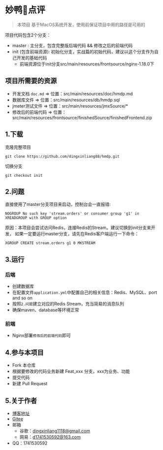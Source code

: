 # 妙鸭🦆点评
> 本项目 基于MacOS系统开发，使用前保证项目中用的路径是可用的

项目代码包含2个分支：
- master : 主分支，包含完整版后端代码 && 修改之后的前端代码
- init (包含前端资源): 初始化分支，实战篇的初始代码，建议以这个分支作为自己开发的基础代码
  - 前端资源位于init分支src/main/resources/frontsource/nginx-1.18.0下

## 项目所需要的资源
- 开发文档 `doc.md` => 位置：src/main/resources/doc/hmdp.md
- 数据库文件 => 位置：src/main/resources/db/hmdp.sql
- jmeter测试文件 => 位置：src/main/resources/jmxSource/*
- 修改后的前端代码 => 位置：src/main/resources/frontsource/finishedSource/finishedFrontend.zip

## 1.下载
克隆完整项目
```git
git clone https://github.com/dingxinliang88/hmdp.git
```
切换分支
```git
git checkout init
```

## 2.问题
直接使用了master分支项目来启动，控制台会一直报错:
```
NOGROUP No such key 'stream.orders' or consumer group 'g1' in XREADGROUP with GROUP option
```
原因：本项目会尝试访问Redis，连接Redis的Stream。建议切换到init分支来开发，
如果一定要运行master分支，请先在Redis客户端运行一下命令：
```shell
XGROUP CREATE stream.orders g1 0 MKSTREAM 
```

## 3.运行
### 后端
- 创建数据库
- 在配置文件`application.yml`中配置自己的相关信息：Redis、MySQL、port and so on
- 按照`2.问题`建立对应的Redis Stream，充当简易的消息队列
- 确保maven、database等环境正常
### 前端
- Nginx部署`修改后的前端代码`即可

## 4.参与本项目
- Fork 本仓库
- 根据要修改的代码业务新建 Feat_xxx 分支，xxx为业务、功能
- 提交代码
- 新建 Pull Request

## 5.关于作者
- [博客地址](codejuzi.icu)
- [Gitee](https://gitee.com/codejuzi)
- 邮箱
  - 谷歌：dingxinliang1118@gmail.com
  - 网易：d1741530592@163.com
- QQ：1741530592
